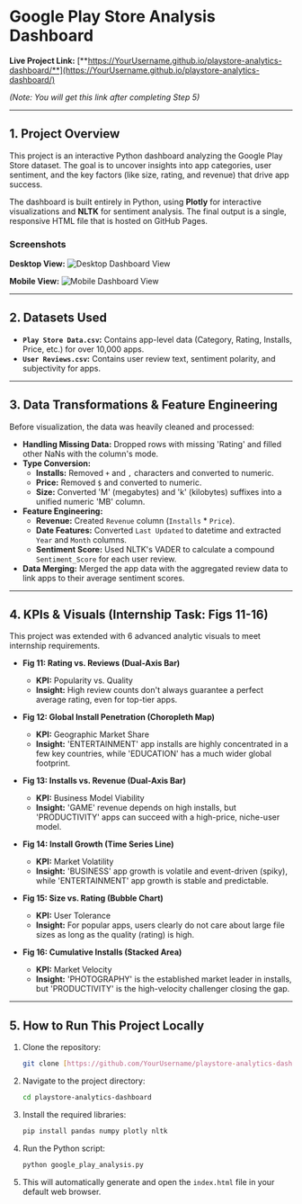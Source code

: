 # Google Play Store Analysis Dashboard

**Live Project Link:** [**https://YourUsername.github.io/playstore-analytics-dashboard/**](https://YourUsername.github.io/playstore-analytics-dashboard/)

*(Note: You will get this link after completing Step 5)*

---

## 1. Project Overview

This project is an interactive Python dashboard analyzing the Google Play Store dataset. The goal is to uncover insights into app categories, user sentiment, and the key factors (like size, rating, and revenue) that drive app success.

The dashboard is built entirely in Python, using **Plotly** for interactive visualizations and **NLTK** for sentiment analysis. The final output is a single, responsive HTML file that is hosted on GitHub Pages.

### Screenshots

**Desktop View:**
![Desktop Dashboard View](screenshots/dashboard_desktop.png)

**Mobile View:**
![Mobile Dashboard View](screenshots/dashboard_mobile.png)

---

## 2. Datasets Used

* **`Play Store Data.csv`:** Contains app-level data (Category, Rating, Installs, Price, etc.) for over 10,000 apps.
* **`User Reviews.csv`:** Contains user review text, sentiment polarity, and subjectivity for apps.

---

## 3. Data Transformations & Feature Engineering

Before visualization, the data was heavily cleaned and processed:

* **Handling Missing Data:** Dropped rows with missing 'Rating' and filled other NaNs with the column's mode.
* **Type Conversion:**
    * **Installs:** Removed `+` and `,` characters and converted to numeric.
    * **Price:** Removed `$` and converted to numeric.
    * **Size:** Converted 'M' (megabytes) and 'k' (kilobytes) suffixes into a unified numeric 'MB' column.
* **Feature Engineering:**
    * **Revenue:** Created `Revenue` column (`Installs` * `Price`).
    * **Date Features:** Converted `Last Updated` to datetime and extracted `Year` and `Month` columns.
    * **Sentiment Score:** Used NLTK's VADER to calculate a compound `Sentiment_Score` for each user review.
* **Data Merging:** Merged the app data with the aggregated review data to link apps to their average sentiment scores.

---

## 4. KPIs & Visuals (Internship Task: Figs 11-16)

This project was extended with 6 advanced analytic visuals to meet internship requirements.

* **Fig 11: Rating vs. Reviews (Dual-Axis Bar)**
    * **KPI:** Popularity vs. Quality
    * **Insight:** High review counts don't always guarantee a perfect average rating, even for top-tier apps.

* **Fig 12: Global Install Penetration (Choropleth Map)**
    * **KPI:** Geographic Market Share
    * **Insight:** 'ENTERTAINMENT' app installs are highly concentrated in a few key countries, while 'EDUCATION' has a much wider global footprint.

* **Fig 13: Installs vs. Revenue (Dual-Axis Bar)**
    * **KPI:** Business Model Viability
    * **Insight:** 'GAME' revenue depends on high installs, but 'PRODUCTIVITY' apps can succeed with a high-price, niche-user model.

* **Fig 14: Install Growth (Time Series Line)**
    * **KPI:** Market Volatility
    * **Insight:** 'BUSINESS' app growth is volatile and event-driven (spiky), while 'ENTERTAINMENT' app growth is stable and predictable.

* **Fig 15: Size vs. Rating (Bubble Chart)**
    * **KPI:** User Tolerance
    * **Insight:** For popular apps, users clearly do not care about large file sizes as long as the quality (rating) is high.

* **Fig 16: Cumulative Installs (Stacked Area)**
    * **KPI:** Market Velocity
    * **Insight:** 'PHOTOGRAPHY' is the established market leader in installs, but 'PRODUCTIVITY' is the high-velocity challenger closing the gap.

---

## 5. How to Run This Project Locally

1.  Clone the repository:
    ```sh
    git clone [https://github.com/YourUsername/playstore-analytics-dashboard.git](https://github.com/YourUsername/playstore-analytics-dashboard.git)
    ```
2.  Navigate to the project directory:
    ```sh
    cd playstore-analytics-dashboard
    ```
3.  Install the required libraries:
    ```sh
    pip install pandas numpy plotly nltk
    ```
4.  Run the Python script:
    ```sh
    python google_play_analysis.py
    ```
5.  This will automatically generate and open the `index.html` file in your default web browser.
